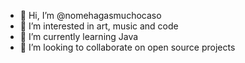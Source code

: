 - 👋 Hi, I’m @nomehagasmuchocaso
- 👀 I’m interested in art, music and code
- 🌱 I’m currently learning Java
- 💞️ I’m looking to collaborate on open source projects
